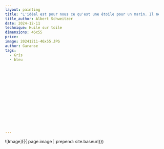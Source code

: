 ```yaml
---
layout: painting
title: "L'idéal est pour nous ce qu'est une étoile pour un marin. Il ne peut être atteint mais il demeure un guide." 
title_author: Albert Schweitzer 			                                                  
date: 2024-12-11
technique: Huile sur toile 
dimensions: 46x55
price: 
image: 20241211-46x55.JPG 
author: Garanse
tags:
  - Gris
  - bleu
  
  
  
  
  
  
  
  
  
  
  
  
  
  
  
---
```

![Image]({{ page.image | prepend: site.baseurl}})

